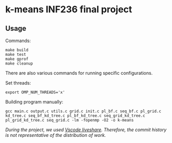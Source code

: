 # k-means INF236 final project

## Usage

Commands:
```
make build
make test
make gprof
make cleanup
```

There are also various commands for running specific configurations.

Set threads:
```
export OMP_NUM_THREADS='x'
```

Building program manually:
```
gcc main.c output.c utils.c grid.c init.c pl_bf.c seq_bf.c pl_grid.c kd_tree.c seq_bf_kd_tree.c pl_bf_kd_tree.c seq_grid_kd_tree.c pl_grid_kd_tree.c seq_grid.c -lm -fopenmp -O2 -o k-means
```


*During the project, we used [Vscode liveshare](https://marketplace.visualstudio.com/items?itemName=MS-vsliveshare.vsliveshare). Therefore, the commit history is not representative of the distribution of work.*